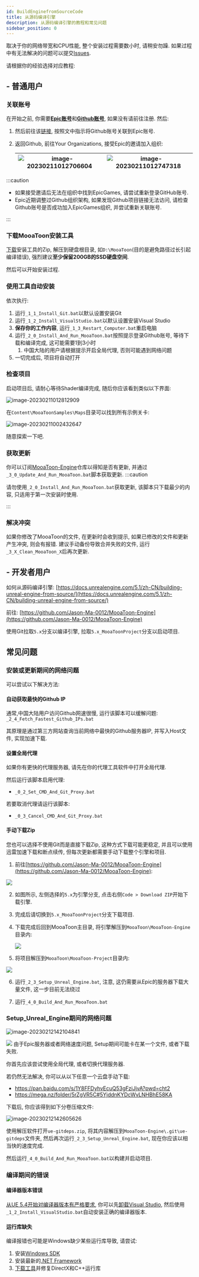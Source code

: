 ```yaml
---
id: BuildEnginefromSourceCode
title: 从源码编译引擎
description: 从源码编译引擎的教程和常见问题
sidebar_position: 0
---
```


取决于你的网络带宽和CPU性能, 整个安装过程需要数小时, 请稍安勿躁. 如果过程中有无法解决的问题可以提交[Issues](https://github.com/JasonMa0012/MooaToon/issues/new).

请根据你的经验选择对应教程:

## - 普通用户

### 关联账号

在开始之前, 你需要[**Epic账号**](https://www.unrealengine.com/)和[**Github账号**](https://github.com/), 如果没有请前往注册. 然后:

1.  然后前往该[链接](https://www.unrealengine.com/zh-CN/blog/updated-authentication-process-for-connecting-epic-github-accounts), 按照文中指示将Github账号关联到Epic账号. 
2. 返回Github, 前往Your Organizations, 接受Epic的邀请加入组织:

   | ![image-20230211012706604](./assets/image-20230211012706604.png) | ![image-20230211012747318](./assets/image-20230211012747318.png) |
   | ------------------------------------------------------------ | ------------------------------------------------------------ |

:::caution

- 如果接受邀请后无法在组织中找到EpicGames, 请尝试重新登录GitHub账号.
- Epic近期调整过Github组织架构, 如果发现Github项目链接无法访问, 请检查Github账号是否成功加入EpicGames组织, 并尝试重新关联账号.

:::

### 下载MooaToon安装工具

[下载](https://github.com/JasonMa0012/MooaToon/archive/refs/heads/main.zip)安装工具的Zip, 解压到硬盘根目录, 如`D:\MooaToon`(目的是避免路径过长引起编译错误), 强烈建议**至少保留200GB的SSD硬盘空间**.

然后可以开始安装过程.

### 使用工具自动安装

依次执行:

1. 运行`_1_1_Install_Git.bat`以默认设置安装Git
2. 运行`_1_2_Install_VisualStudio.bat`以默认设置安装Visual Studio
3. **保存你的工作内容**, 运行`_1_3_Restart_Computer.bat`重启电脑
4. 运行`_2_0_Install_And_Run_MooaToon.bat`按照提示登录Github账号, 等待下载和编译完成, 这可能需要1到3小时
   1. 中国大陆的用户请根据提示开启全局代理, 否则可能遇到网络问题
5. 一切完成后, 项目将自动打开

### 检查项目

启动项目后, 请耐心等待Shader编译完成, 随后你应该看到类似以下界面:

![image-20230211012812909](./assets/image-20230211012812909.png)

在`Content\MooaToonSamples\Maps`目录可以找到所有示例关卡:

![image-20230211002432647](./assets/image-20230211002432647.png)

随意探索一下吧.

### 获取更新

你可以订阅[MooaToon-Engine](https://github.com/Jason-Ma-0012/MooaToon-Engine)仓库以得知是否有更新, 并通过`_3_0_Update_And_Run_MooaToon.bat`脚本获取更新.
:::caution

请勿使用`_2_0_Install_And_Run_MooaToon.bat`获取更新, 该脚本只下载最少的内容, 只适用于第一次安装时使用.

:::

### 解决冲突

如果你修改了MooaToon的文件, 在更新时会收到提示, 如果已修改的文件和更新产生冲突, 则会有报错.
建议手动备份导致合并失败的文件, 运行`_3_X_Clean_MooaToon_X`后再次更新.

## - 开发者用户

如何从源码编译引擎: [https://docs.unrealengine.com/5.1/zh-CN/building-unreal-engine-from-source/](https://docs.unrealengine.com/5.1/zh-CN/building-unreal-engine-from-source/)

前往: [https://github.com/Jason-Ma-0012/MooaToon-Engine](https://github.com/Jason-Ma-0012/MooaToon-Engine)

使用Git拉取`5.x`分支以编译引擎, 拉取`5.x_MooaToonProject`分支以启动项目.

## 常见问题

### 安装或更新期间的网络问题

可以尝试以下解决方法:

#### 自动获取最快的Github IP

通常,中国大陆用户访问Github网速很慢, 运行该脚本可以缓解问题: `_2_4_Fetch_Fastest_Github_IPs.bat`

其原理是通过第三方网站查询当前网络中最快的Github服务器IP, 并写入Host文件, 实现加速下载.

#### 设置全局代理

如果你有更快的代理服务器, 请先在你的代理工具软件中打开全局代理.

然后运行该脚本启用代理: 

- `_0_2_Set_CMD_And_Git_Proxy.bat`

若要取消代理请运行该脚本:

- `_0_3_Cancel_CMD_And_Git_Proxy.bat`

#### 手动下载Zip
您也可以选择不使用Git而是直接下载Zip, 这种方式下载可能更稳定, 并且可以使用迅雷加速下载和断点续传, 但每次更新都需要手动下载整个引擎和项目.

1. 前往[https://github.com/Jason-Ma-0012/MooaToon-Engine](https://github.com/Jason-Ma-0012/MooaToon-Engine):

  ![](./assets/image-20230211002346396.png)

2. 如图所示, 左侧选择的`5.x`为引擎分支, 点击右侧`Code > Download ZIP`开始下载引擎.

3. 完成后请切换到`5.x_MooaToonProject`分支下载项目.

4. 下载完成后回到MooaToon主目录, 将引擎解压到`MooaToon\MooaToon-Engine`目录内:

   ![](./assets/image-20230211002402855.png)

5. 将项目解压到`MooaToon\MooaToon-Project`目录内:

  ![](./assets/image-20230211002410545.png)

6. 运行`_2_3_Setup_Unreal_Engine.bat`, 注意, 这仍需要从Epic的服务器下载大量文件, 这一步目前无法绕过

7. 运行`_4_0_Build_And_Run_MooaToon.bat`

### Setup_Unreal_Engine期间的网络问题

![image-20230212142104841](./assets/image-20230212142104841.png)

![](./assets/image-20230211002416094.png)
由于Epic服务器或者网络速度问题, Setup期间可能卡在某一个文件, 或者下载失败.

你首先应该尝试使用全局代理, 或者切换代理服务器.

若仍然无法解决, 你可以从以下任意一个云盘手动下载:

- https://pan.baidu.com/s/1Y8FFDyhvEcuQ53gFziJjvA?pwd=cht2
- https://mega.nz/folder/5rZgVR5C#5YjddnKYDcWvLNHBhE58KA

下载后, 你应该得到如下分卷压缩文件:

![image-20230212142605626](./assets/image-20230212142605626.png)

使用解压软件打开`ue-gitdeps.zip`, 将其内容解压到`MooaToon-Engine\.git\ue-gitdeps`文件夹, 然后再次运行`_2_3_Setup_Unreal_Engine.bat`, 现在你应该以相当快的速度完成.

然后运行`_4_0_Build_And_Run_MooaToon.bat`以构建并启动项目.

### 编译期间的错误

#### 编译器版本错误

[从UE 5.4开始对编译器版本有严格要求](https://dev.epicgames.com/documentation/en-us/unreal-engine/unreal-engine-5.4-release-notes#platformsdkupgrades), 你可以先[卸载Visual Studio](https://learn.microsoft.com/en-us/visualstudio/install/uninstall-visual-studio?view=vs-2022), 然后使用`_1_2_Install_VisualStudio.bat`自动安装正确的编译器版本.

#### 运行库缺失

编译报错也可能是Windows缺少某些运行库导致, 请尝试:

1. 安装[Windows SDK](https://developer.microsoft.com/en-us/windows/downloads/windows-sdk/)
2. 安装最新的[.NET Framework](https://dotnet.microsoft.com/en-us/download/dotnet-framework)
3. [下载工具](https://drive.google.com/file/d/1DR80HhJu5iZ15RA71AO757_UgzG-_qig/view)并修复DirectX和C++运行库
